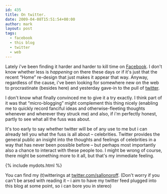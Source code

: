 ```yaml
---
id: 435
title: On twitter.
date: 2009-04-08T15:51:54+00:00
author: mark
layout: post
tags:
  - facebook
  - this blog
  - twitter
  - web
---
```

Lately i've been finding it harder and harder to kill time on [Facebook](http://www.facebook.com/). I don't know whether less is _happening_ on there these days or if it's just that the recent &#8220;Home&#8221; re-design that just makes it appear that way. Anyway, regardless of the cause, i've been looking for somewhere new on the web to procrastinate (besides here) and yesterday gave-in to the pull of [twitter](http://twitter.com/).

I don't know what finally convinced me to give it a try exactly. I think part of it was that &#8220;micro-blogging&#8221; might complement this thing nicely (enabling me to quickly record fanciful ideas and otherwise-fleeting thoughts whenever and wherever they struck me) and also, if i'm perfectly honest, partly to see what all the fuss was about.

It's too early to say whether twitter will be of any use to me but i can already tell you what the fuss is all about &#8211; celebrities. Twitter provides the general public an insight into the thoughts and feelings of celebrities in a way that has never been possible before &#8211; but perhaps most importantly also a chance to interact with these people too. I might be wrong of course, there might be something more to it all, but that's my immediate feeling.

{% include mydots.html %}

You can find my (t)witterings at [twitter.com/sallonoroff](http://twitter.com/sallonoroff). (Don't worry if you can't be arsed with reading it &#8211; i aim to have my twitter feed plugged into this blog at some point, so i can bore you in stereo)
